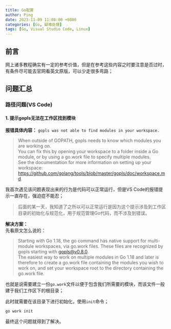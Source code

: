 ```yaml
---
title: Go配置
author: Ping
date: 2023-11-09 11:08:00 +0800
categories: [Go, 疑难处理]
tags: [Go, Visual Studio Code, Linux]
---
```


## 前言

网上诸多教程确实有一定的参考价值，但是在参考这些内容之时要注意是否过时，有条件尽可能去官网看英文原版，可以少走很多弯路；

## 问题汇总

### 路径问题(VS Code)

#### 1. 提示gopls无法在**工作区**找到模块

**报错具体内容：** `gopls was not able to find modules in your workspace.`
> When outside of GOPATH, gopls needs to know which modules you are working on.  
You can fix this by opening your workspace to a folder inside a Go module, or by using a go.work file to specify multiple modules.  
See the documentation for more information on setting up your workspace: https://github.com/golang/tools/blob/master/gopls/doc/workspace.md.

我首次遇见该问题表现出来的行为是代码可以正常运行，但是VS Code的报错提示一直存在，强迫症不能忍；

> 后面的某一天，我知道了之所以可以正常运行是因为这个提示涉及到工作区目录的初始化与规范化，用于规范管理Go代码，而不涉及到错误。

**解决方案：**  
先看原文怎么说的：
> Starting with Go 1.18, the go command has native support for multi-module workspaces, via go.work files. These files are recognized by gopls starting with gopls@v0.8.0.  
The easiest way to work on multiple modules in Go 1.18 and later is therefore to create a go.work file containing the modules you wish to work on, and set your workspace root to the directory containing the go.work file.  

也就是说需要建立一份`go.work`文件以便于包含我们所需要的模块，而该文件一般建于我们工作区下的根目录；

此时就需要在该目录下进行初始化，使用`init`命令；

```shell
go work init
```

最终这个问题就得到了解决。



